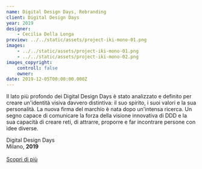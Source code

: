 ```yaml
---
name: Digital Design Days, Rebranding
client: Digital Design Days
year: 2019
designer:
    - Cecilia Della Longa
preview: ../../static/assets/project-iki-mono-01.png
images:
    - ../../static/assets/project-iki-mono-01.png
    - ../../static/assets/project-iki-mono-02.png
images_copyright:
    controll: false
    owner:
date: 2019-12-05T00:00:00.000Z
---
```


Il lato più profondo dei Digital Design Days è stato analizzato e definito per creare un'identità visiva davvero distintiva: il suo spirito, i suoi valori e la sua personalità. La nuova firma del marchio è nata dopo un'intensa ricerca. Un segno capace di comunicare la forza della visione innovativa di DDD e la sua capacità di creare reti, di attrarre, proporre e far incontrare persone con idee diverse.

Digital Design Days  
Milano, **2019**<br><br>
[Scopri di più](https://www.behance.net/gallery/82716339/digital-design-days-rebranding)
